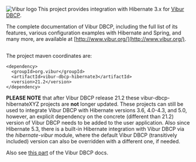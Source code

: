 <img align="left" src="http://www.vibur.org/img/vibur-130x130.png" alt="Vibur logo"></img>
This project provides integration with Hibernate 3.x for [Vibur DBCP](https://github.com/vibur/vibur-dbcp).

The complete documentation of Vibur DBCP, including the full list of its features, various configuration 
examples with Hibernate and Spring, and many more, are available at [http://www.vibur.org/](http://www.vibur.org/).

##
The project maven coordinates are:

```
<dependency>
  <groupId>org.vibur</groupId>
  <artifactId>vibur-dbcp-hibernate3</artifactId>
  <version>21.2</version>
</dependency>   
```

**PLEASE NOTE** that after Vibur DBCP release 21.2 these vibur-dbcp-hibernateXYZ projects are **not** longer updated.
These projects can still be used to integrate Vibur DBCP with Hibernate versions 3.6, 4.0-4.3, and 5.0, however,
an explicit dependency on the concrete (different than 21.2) version of Vibur DBCP needs to be added to the user
application. Also since Hibernate 5.3, there is a built-in Hibernate integration with Vibur DBCP via the 
*hibernate-vibur* module, where the default Vibur DBCP (transitively included) version can also be overridden with 
a different one, if needed.

Also see [this part](http://www.vibur.org/#hibernate-integration-artifacts) of the Vibur DBCP docs.
